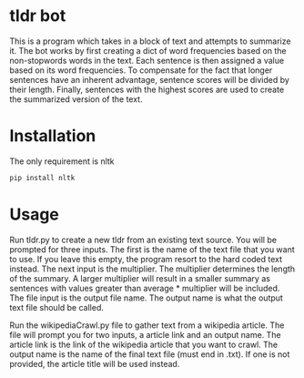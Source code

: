 # tldr bot

This is a program which takes in a block of text and attempts to summarize it. The bot works by first creating a dict of word frequencies based on the non-stopwords words in the text. Each sentence is then assigned a value based on its word frequencies. To compensate for the fact that longer sentences have an inherent advantage, sentence scores will be divided by their length. Finally, sentences with the highest scores are used to create the summarized version of the text.

# Installation

The only requirement is nltk

```bash
pip install nltk
```

# Usage

Run tldr.py to create a new tldr from an existing text source. You will be prompted for three inputs. The first is the name of the text file that you want to use. If you leave this empty, the program resort to the hard coded text instead. The next input is the multiplier. The multiplier determines the length of the summary. A larger multiplier will result in a smaller summary as sentences with values greater than average * multiplier will be included. The file input is the output file name. The output name is what the output text file should be called. 

Run the wikipediaCrawl.py file to gather text from a wikipedia article. The file will prompt you for two inputs, a article link and an output name. The article link is the link of the wikipedia article that you want to crawl. The output name is the name of the final text file (must end in .txt). If one is not provided, the article title will be used instead.
